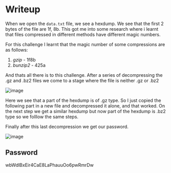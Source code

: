 # Writeup
When we open the `data.txt` file, we see a hexdump. We see that the first 2 bytes of the file are 1f, 8b. This got me into some research where i learnt that files compressed in different methods have different magic numbers.

For this challenge I learnt that the magic number of some compressions are as follows:
1. *gzip* - 1f8b 
2. *bunzip2* - 425a

And thats all there is to this challenge.
After a series of decompressing the .gz and .bz2 files we come to a stage where the file is neither .gz or .bz2

![image](https://github.com/AKripper/COPS-CSOC/assets/167231621/52e410ef-c600-4876-b99b-16e922b68b60)

Here we see that a part of the hexdump is of .gz type. So I just copied the following part in a new file and decompressed it alone, and that worked.
On the next step we get a similar hexdump but now part of the hexdump is .bz2 type so we folllow the same steps.

Finally after this last decompression we get our password.

![image](https://github.com/AKripper/COPS-CSOC/assets/167231621/6b5e68f4-29cd-4bb9-a054-4f9eeec435b4)

## Password
wbWdlBxEir4CaE8LaPhauuOo6pwRmrDw
